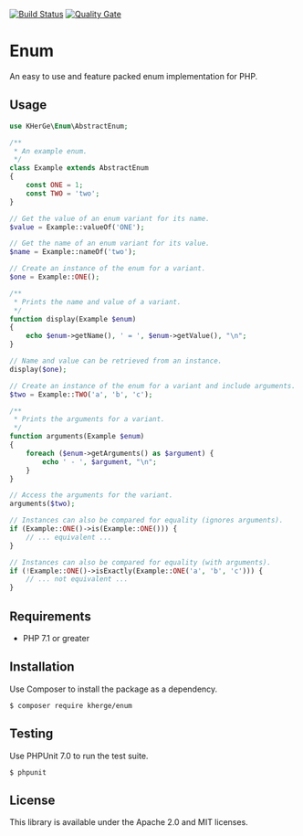 [![Build Status](https://travis-ci.org/kherge/php.enum.svg?branch=master)](https://travis-ci.org/kherge/php.enum)
[![Quality Gate](https://sonarcloud.io/api/project_badges/measure?project=php.enum&metric=alert_status)](https://sonarcloud.io/dashboard?id=php.enum)

Enum
=========

An easy to use and feature packed enum implementation for PHP.

Usage
-----

```php
use KHerGe\Enum\AbstractEnum;

/**
 * An example enum.
 */
class Example extends AbstractEnum
{
    const ONE = 1;
    const TWO = 'two';
}

// Get the value of an enum variant for its name.
$value = Example::valueOf('ONE');

// Get the name of an enum variant for its value.
$name = Example::nameOf('two');

// Create an instance of the enum for a variant.
$one = Example::ONE();

/**
 * Prints the name and value of a variant.
 */
function display(Example $enum)
{
    echo $enum->getName(), ' = ', $enum->getValue(), "\n";
}

// Name and value can be retrieved from an instance.
display($one);

// Create an instance of the enum for a variant and include arguments.
$two = Example::TWO('a', 'b', 'c');

/**
 * Prints the arguments for a variant.
 */
function arguments(Example $enum)
{
    foreach ($enum->getArguments() as $argument) {
        echo ' - ', $argument, "\n";
    }
}

// Access the arguments for the variant.
arguments($two);

// Instances can also be compared for equality (ignores arguments).
if (Example::ONE()->is(Example::ONE())) {
    // ... equivalent ...
}

// Instances can also be compared for equality (with arguments).
if (!Example::ONE()->isExactly(Example::ONE('a', 'b', 'c'))) {
    // ... not equivalent ...
}
```

Requirements
------------

- PHP 7.1 or greater

Installation
------------

Use Composer to install the package as a dependency.

    $ composer require kherge/enum

Testing
-------

Use PHPUnit 7.0 to run the test suite.

    $ phpunit

License
-------

This library is available under the Apache 2.0 and MIT licenses.